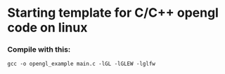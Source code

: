 # Starting template for C/C++ opengl code on linux
### Compile with this: 
`gcc -o opengl_example main.c -lGL -lGLEW -lglfw`
